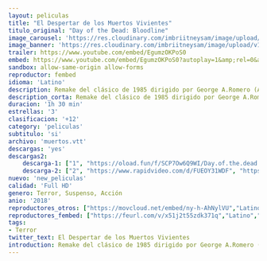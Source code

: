 ```yaml
---
layout: peliculas
title: "El Despertar de los Muertos Vivientes"
titulo_original: "Day of the Dead: Bloodline"
image_carousel: 'https://res.cloudinary.com/imbriitneysam/image/upload/v1544764016/muertos-poster-min.jpg'
image_banner: 'https://res.cloudinary.com/imbriitneysam/image/upload/v1544764016/muertos-banner-min.jpg'
trailer: https://www.youtube.com/embed/EgumzOKPoS0
embed: https://www.youtube.com/embed/EgumzOKPoS0?autoplay=1&amp;rel=0&amp;hd=1&border=0&wmode=opaque&enablejsapi=1&modestbranding=1&controls=1&showinfo=0
sandbox: allow-same-origin allow-forms
reproductor: fembed
idioma: 'Latino'
description: Remake del clásico de 1985 dirigido por George A.Romero (Amanecer de los muertos, La tierra de los muertos vivientes) en el que los zombies vuelven a un estilo convencional. El mundo se encuentra diezmado por los muertos vivientes, que han arrasado prácticamente todo resto de vida en el planeta. No obstante, unos pocos humanos han luchado y sobrevivido a la amenaza y han logrado refugiarse en una base militar con el fin de protegerse a la vez que encuentran la cura a la infección. Ante la frustración de no obtener resultados rápidamente, el grupo de personas decide realizar experimentos que logren controlar y modificar el comportamiento de los zombies, para poder controlarlos y tener una oportunidad de salir de allí. Un helicóptero y miles de muertos son los que les separan de la ansiada libertad.
description_corta: Remake del clásico de 1985 dirigido por George A.Romero (Amanecer de los muertos, La tierra de los muertos vivientes) en el que los zombies vuelven a un estilo convencional. El mundo se encuentra diezmado por los muertos vivientes, que...
duracion: '1h 30 min'
estrellas: '3'
clasificacion: '+12'
category: 'peliculas'
subtitulo: 'si'
archivo: 'muertos.vtt'
descargas: 'yes'
descargas2:
    descarga-1: ["1", "https://oload.fun/f/SCP7Ow6Q9WI/Day.of.the.dead.bloodline.2018.1080p-dual-lat-cinecalidad.to.mp4", "https://www.google.com/s2/favicons?domain=openload.co","OpenLoad","https://res.cloudinary.com/imbriitneysam/image/upload/v1541473684/mexico.png", "Latino", "Full HD"]
    descarga-2: ["2", "https://www.rapidvideo.com/d/FUEOY31WDF", "https://www.google.com/s2/favicons?domain=www.rapidvideo.com","RapidVideo","https://res.cloudinary.com/imbriitneysam/image/upload/v1541473684/mexico.png", "Latino", "Full HD"]
nuevo: 'new_peliculas'
calidad: 'Full HD'
genero: Terror, Suspenso, Acción
anio: '2018'
reproductores_otros: ["https://movcloud.net/embed/ny-h-AhNylVU","Latino"]
reproductores_fembed: ["https://feurl.com/v/x51j2t55zdk371q","Latino","https://feurl.com/v/3q917p11x29","Latino"]
tags:
- Terror
twitter_text: El Despertar de los Muertos Vivientes
introduction: Remake del clásico de 1985 dirigido por George A.Romero (Amanecer de los muertos, La tierra de los muertos vivientes) en el que los zombies vuelven a un estilo convencional. El mundo se encuentra diezmado por los muertos vivientes, que...
---
```



 








